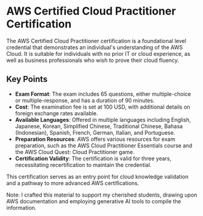 # AWS Certified Cloud Practitioner Certification

The AWS Certified Cloud Practitioner certification is a foundational level credential that demonstrates an individual's understanding of the AWS Cloud. It is suitable for individuals with no prior IT or cloud experience, as well as business professionals who wish to prove their cloud fluency.

## Key Points

- **Exam Format**: The exam includes 65 questions, either multiple-choice or multiple-response, and has a duration of 90 minutes.
- **Cost**: The examination fee is set at 100 USD, with additional details on foreign exchange rates available.
- **Available Languages**: Offered in multiple languages including English, Japanese, Korean, Simplified Chinese, Traditional Chinese, Bahasa (Indonesian), Spanish, French, German, Italian, and Portuguese.
- **Preparation Resources**: AWS offers various resources for exam preparation, such as the AWS Cloud Practitioner Essentials course and the AWS Cloud Quest: Cloud Practitioner game.
- **Certification Validity**: The certification is valid for three years, necessitating recertification to maintain the credential.

This certification serves as an entry point for cloud knowledge validation and a pathway to more advanced AWS certifications.

Note:
I crafted this material to support my cherished students, drawing upon AWS documentation and employing generative AI tools to compile the information.
